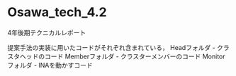 # Osawa_tech_4.2
4年後期テクニカルレポート

提案手法の実装に用いたコードがそれぞれ含まれている，
Headフォルダ - クラスタヘッドのコード
Memberフォルダ - クラスターメンバーのコード
Monitorフォルダ - INAを動かすコード

